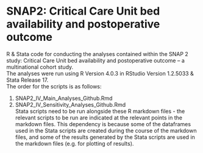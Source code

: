 # SNAP2: Critical Care Unit bed availability and postoperative outcome
R &amp; Stata code for conducting the analyses contained within the SNAP 2 study: Critical Care Unit bed availability and postoperative outcome – a multinational cohort study.   
The analyses were run using R Version 4.0.3 in RStudio Version 1.2.5033 & Stata Release 17.    
The order for the scripts is as follows: 
1. SNAP2_IV_Main_Analyses_Github.Rmd
2. SNAP2_IV_Sensitivity_Analyses_Github.Rmd    
Stata scripts need to be run alongside these R markdown files - the relevant scripts to be run are indicated at the relevant points in the markdown files. This dependency is because some of the dataframes used in the Stata scripts are created during the course of the markdown files, and some of the results generated by the Stata scripts are used in the markdown files (e.g. for plotting of results). 
